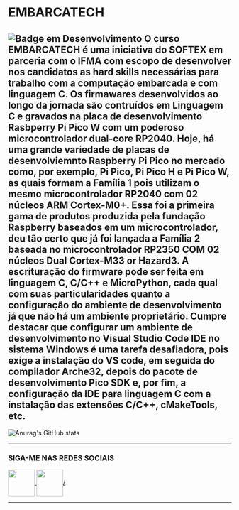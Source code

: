 # EMBARCATECH
![Badge em Desenvolvimento](http://img.shields.io/static/v1?label=PROJETO&message=EM%20DESENVOLVIMENTO&color=GREEN&style=for-the-badge)
O curso EMBARCATECH é uma iniciativa do SOFTEX em parceria com o IFMA com escopo de desenvolver nos candidatos as hard skills necessárias para trabalho com a computação embarcada e com linguagem C.
Os firmawares desenvolvidos ao longo da jornada são contruídos em Linguagem C e gravados na placa de desenvolvimento Rasbperry Pi Pico W com um poderoso microcontrolador dual-core RP2040.
Hoje, há uma grande variedade de placas de desenvolviemnto Raspberry Pi Pico no mercado como, por exemplo, Pi Pico, Pi Pico H e Pi Pico W, as quais formam a Família 1 pois utilizam o mesmo microcontrolador RP2040 com 02 núcleos ARM Cortex-M0+. Essa foi a primeira gama de produtos produzida pela fundação Raspberry baseados em um microcontrolador, deu tão certo que já foi lançada a Família 2 baseada no microcontrolador RP2350 COM 02 núcleos Dual Cortex-M33 or Hazard3. 
A escrituração do firmware pode ser feita em linguagem C, C/C++ e MicroPython, cada qual com suas particularidades quanto a configuração do ambiente de desenvolvimento já que não há um ambiente proprietário. Cumpre destacar que configurar um ambiente de desenvolvimento no Visual Studio Code IDE no sistema Windows é uma tarefa desafiadora, pois exige a instalação do VS code, em seguida do compilador Arche32, depois do pacote de desenvolvimento Pico SDK e, por fim, a configuração da IDE para linguagem C com a instalação das  extensões C/C++, cMakeTools, etc.
---
![Anurag's GitHub stats](https://github-readme-stats.vercel.app/api?username=higo-ricardo&theme=merko&show_icons=true)

---

 ### SIGA-ME NAS REDES SOCIAIS
       
 <div>
  <a href="https://www.linkedin.com/in/higomelo/">
     <img src="https://cdn.jsdelivr.net/gh/devicons/devicon@latest/icons/linkedin/linkedin-original.svg" align="center" heigth="60" width="60"/>
  </a>

  <a href="https://www.linkedin.com/in/higomelo/">
    <img src="https://cdn.jsdelivr.net/gh/devicons/devicon@latest/icons/facebook/facebook-original.svg" align="center" heigth="60" width="60" />/          
  </a>
</div>

---

